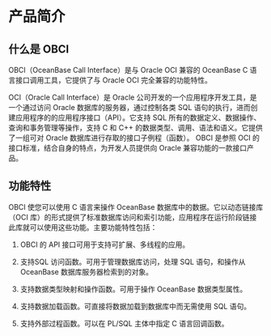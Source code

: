 产品简介 
=========================



什么是 OBCI 
-----------------

OBCI（OceanBase Call Interface）是与 Oracle OCI 兼容的 OceanBase C 语言接口调用工具，它提供了与 Oracle OCI 完全兼容的功能特性。

OCI（Oracle Call Interface）是 Oracle 公司开发的一个应用程序开发工具，是一个通过访问 Oracle 数据库的服务器，通过控制各类 SQL 语句的执行，进而创建应用程序的的应用程序接口（API）。它支持 SQL 所有的数据定义、数据操作、查询和事务管理等操作，支持 C 和 C++ 的数据类型、调用、语法和语义。它提供了一组可对 Oracle 数据库进行存取的接口子例程（函数）。 OBCI 是参照 OCI 的接口标准，结合自身的特点，为开发人员提供向 Oracle 兼容功能的一款接口产品。

功能特性 
-------------

OBCI 使您可以使用 C 语言来操作 OceanBase 数据库中的数据。它以动态链接库（OCI 库）的形式提供了标准数据库访问和索引功能，应用程序在运行阶段链接此库就可以使用这些功能。主要功能特性包括：

1. OBCI 的 API 接口可用于支持可扩展、多线程的应用。

   

2. 支持SQL 访问函数。可用于管理数据库访问，处理 SQL 语句，和操作从 OceanBase 数据库服务器检索到的对象。

   

3. 支持数据类型映射和操作函数。可用于操作 OceanBase 数据类型属性。

   

4. 支持数据加载函数。可直接将数据加载到数据库中而无需使用 SQL 语句。

   

5. 支持外部过程函数。可以在 PL/SQL 主体中指定 C 语言回调函数。

   



